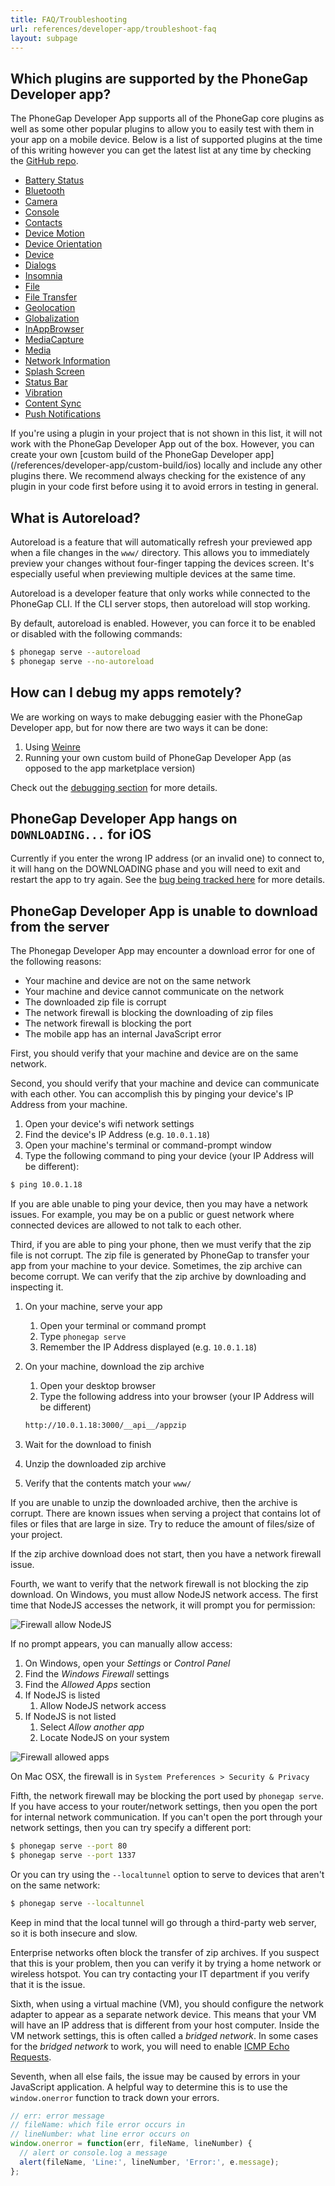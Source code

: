 ```yaml
---
title: FAQ/Troubleshooting
url: references/developer-app/troubleshoot-faq
layout: subpage
---
```


## Which plugins are supported by the PhoneGap Developer app?

The PhoneGap Developer App supports all of the PhoneGap core plugins as well as some other popular plugins to allow you to easily test with them in your app on a mobile device. Below is a list of supported plugins at the time of this writing however you can get the latest list at any time by checking the [GitHub repo](https://github.com/phonegap/phonegap-app-developer/blob/master/config.xml#L23).

* [Battery Status](https://www.npmjs.com/package/cordova-plugin-battery-status)
* [Bluetooth](https://github.com/don/cordova-plugin-ble-central)
* [Camera](https://www.npmjs.com/package/cordova-plugin-camera)
* [Console](https://www.npmjs.com/package/cordova-plugin-console)
* [Contacts](https://www.npmjs.com/package/cordova-plugin-contacts)
* [Device Motion](https://www.npmjs.com/package/cordova-plugin-device-motion)
* [Device Orientation](https://www.npmjs.com/package/cordova-plugin-device-orientation)
* [Device](https://www.npmjs.com/package/cordova-plugin-device)
* [Dialogs](https://www.npmjs.com/package/cordova-plugin-dialogs)
* [Insomnia](https://github.com/EddyVerbruggen/Insomnia-PhoneGap-Plugin)
* [File](https://www.npmjs.com/package/cordova-plugin-file)
* [File Transfer](https://www.npmjs.com/package/cordova-plugin-file-transfer)
* [Geolocation](https://www.npmjs.com/package/cordova-plugin-geolocation)
* [Globalization](https://www.npmjs.com/package/cordova-plugin-globalization)
* [InAppBrowser](https://www.npmjs.com/package/cordova-plugin-inappbrowser)
* [MediaCapture](https://www.npmjs.com/package/cordova-plugin-media-capture)
* [Media](https://www.npmjs.com/package/cordova-plugin-media)
* [Network Information](https://www.npmjs.com/package/cordova-plugin-network-information)
* [Splash Screen](https://www.npmjs.com/package/cordova-plugin-splashscreen)
* [Status Bar](https://www.npmjs.com/package/cordova-plugin-statusbar)
* [Vibration](https://www.npmjs.com/package/cordova-plugin-vibration)
* [Content Sync](https://www.npmjs.com/package/phonegap-plugin-contentsync)
* [Push Notifications](https://www.npmjs.com/package/phonegap-plugin-push)

<div class='alert--warning'>If you're using a plugin in your project that is not shown in this list, it will not work with the PhoneGap Developer App out of the box. However, you can create your own [custom build of the PhoneGap Developer app](/references/developer-app/custom-build/ios) locally and include any other plugins there. We recommend always checking for the existence of any plugin in your code first before using it to avoid errors in testing in general.</div>

## What is Autoreload?

Autoreload is a feature that will automatically refresh your previewed app when a file changes in the `www/` directory. This allows you to immediately preview your changes without four-finger tapping the devices screen. It's especially useful when previewing multiple devices at the same time.

Autoreload is a developer feature that only works while connected to the PhoneGap CLI. If the CLI server stops, then autoreload will stop working.

By default, autoreload is enabled. However, you can force it to be enabled or disabled with the following commands:

```sh
$ phonegap serve --autoreload
$ phonegap serve --no-autoreload
```

## How can I debug my apps remotely?

We are working on ways to make debugging easier with the PhoneGap Developer app, but for now there are two ways it can be done:

1. Using [Weinre](https://www.npmjs.com/package/weinre)
1. Running your own custom build of PhoneGap Developer App (as opposed to the app marketplace version)

Check out the [debugging section](/references/developer-app/debugging) for more details.

## PhoneGap Developer App hangs on `DOWNLOADING...` for iOS

Currently if you enter the wrong IP address (or an invalid one) to connect to, it will hang on the DOWNLOADING phase and you will need to exit and restart the app to try again. See the [bug being tracked here](https://github.com/phonegap/phonegap-app-developer/issues/338) for more details.

## PhoneGap Developer App is unable to download from the server

The Phonegap Developer App may encounter a download error for one of the following reasons:

* Your machine and device are not on the same network
* Your machine and device cannot communicate on the network
* The downloaded zip file is corrupt
* The network firewall is blocking the downloading of zip files
* The network firewall is blocking the port
* The mobile app has an internal JavaScript error

First, you should verify that your machine and device are on the same network.

Second, you should verify that your machine and device can communicate with each other. You can accomplish this by pinging your device's IP Address from your machine.

1. Open your device's wifi network settings
1. Find the device's IP Address (e.g. `10.0.1.18`)
1. Open your machine's terminal or command-prompt window
1. Type the following command to ping your device (your IP Address will be different):

```bash
$ ping 10.0.1.18
```

If you are able unable to ping your device, then you may have a network issues. For example, you may be on a public or guest network where connected devices are allowed to not talk to each other.

Third, if you are able to ping your phone, then we must verify that the zip file is not corrupt. The zip file is generated by PhoneGap to transfer your app from your machine to your device. Sometimes, the zip archive can become corrupt. We can verify that the zip archive by downloading and inspecting it.

1. On your machine, serve your app
    1. Open your terminal or command prompt
    1. Type `phonegap serve`
    1. Remember the IP Address displayed (e.g. `10.0.1.18`)
1. On your machine, download the zip archive

    1. Open your desktop browser
    1. Type the following address into your browser (your IP Address will be different)

    ```bash
    http://10.0.1.18:3000/__api__/appzip
    ```

1. Wait for the download to finish
1. Unzip the downloaded zip archive
1. Verify that the contents match your `www/`

If you are unable to unzip the downloaded archive, then the archive is corrupt. There are known issues when serving a project that contains lot of files or files that are large in size. Try to reduce the amount of files/size of your project.

If the zip archive download does not start, then you have a network firewall issue.

Fourth, we want to verify that the network firewall is not blocking the zip download. On Windows, you must allow NodeJS network access. The first time that NodeJS accesses the network, it will prompt you for permission:

<img class="mobile-image" src="/images/node_js_allow_firewall.png" alt="Firewall allow NodeJS">

If no prompt appears, you can manually allow access:

1. On Windows, open your _Settings_ or _Control Panel_
1. Find the _Windows Firewall_ settings
1. Find the _Allowed Apps_ section
1. If NodeJS is listed
    1. Allow NodeJS network access
1. If NodeJS is not listed
    1. Select _Allow another app_
    1. Locate NodeJS on your system

<img class="mobile-image" src="/images/node_js_firewall_allowed_apps.png" alt="Firewall allowed apps">

On Mac OSX, the firewall is in `System Preferences > Security & Privacy`

Fifth, the network firewall may be blocking the port used by `phonegap serve`. If you have access to your router/network settings, then you open the port for internal network communication. If you can't open the port through your network settings, then you can try specify a different port:

```sh
$ phonegap serve --port 80
$ phonegap serve --port 1337
```

Or you can try using the `--localtunnel` option to serve to devices that aren't on the same network:

```sh
$ phonegap serve --localtunnel
```

Keep in mind that the local tunnel will go through a third-party web server,
so it is both insecure and slow.

Enterprise networks often block the transfer of zip archives. If you suspect
that this is your problem, then you can verify it by trying a home network
or wireless hotspot. You can try contacting your IT department if you verify
that it is the issue.

Sixth, when using a virtual machine (VM), you should configure the network adapter
to appear as a separate network device. This means that your VM will have an
IP address that is different from your host computer. Inside the VM network
settings, this is often called a _bridged network_. In some cases for the _bridged network_ to work,
you will need to enable [ICMP Echo Requests][1].

[1]: https://technet.microsoft.com/en-us/library/cc749323(v=ws.10).aspx

Seventh, when all else fails, the issue may be caused by errors in your JavaScript application.
A helpful way to determine this is to use the `window.onerror` function to track down your errors.

```js
// err: error message
// fileName: which file error occurs in
// lineNumber: what line error occurs on
window.onerror = function(err, fileName, lineNumber) {
  // alert or console.log a message
  alert(fileName, 'Line:', lineNumber, 'Error:', e.message);
};
```
